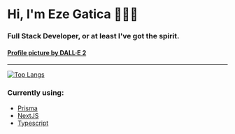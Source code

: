 # Hi, I'm Eze Gatica 👋👨‍💻
### Full Stack Developer, or at least I've got the spirit.
#### [Profile picture by DALL·E 2](https://labs.openai.com/s/8WrAZdRZLDDiAA9Zsncb3Ofp)
---
[![Top Langs](https://github-readme-stats.vercel.app/api/top-langs/?username=ezegatica&theme=highcontrast&layout=compact&langs\_count=6)](https://github.com/anuraghazra/github-readme-stats)

### Currently using:
- [Prisma](https://prisma.io)
- [NextJS](https://nextjs.org)
- [Typescript](https://www.typescriptlang.org/)
